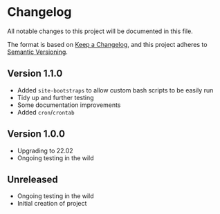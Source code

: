 # Changelog
All notable changes to this project will be documented in this file.

The format is based on [Keep a Changelog](https://keepachangelog.com/en/1.0.0/),
and this project adheres to [Semantic Versioning](https://semver.org/spec/v2.0.0.html).

## Version 1.1.0

* Added `site-bootstraps` to allow custom bash scripts to be easily run
* Tidy up and further testing
* Some documentation improvements
* Added `cron`/`crontab`

## Version 1.0.0

* Upgrading to 22.02
* Ongoing testing in the wild

## Unreleased
* Ongoing testing in the wild 
* Initial creation of project